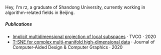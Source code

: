 Hey, I'm rz, a graduate of Shandong University, currently working in algorithm-related fields in Beijing.  

##### Publications  

- [Implicit multidimensional projection of local subspaces](https://arxiv.org/abs/2009.03259) · TVCG · 2020  
- [T-SNE for complex multi-manifold high-dimensional data](https://www.jcad.cn/article/doi/10.3724/SP.J.1089.2021.18806) · Journal of Computer-Aided Design & Computer Graphics · 2020  

